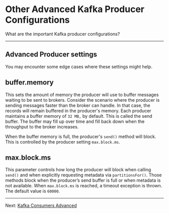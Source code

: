 Other Advanced Kafka Producer Configurations
============================================

What are the important Kafka producer configurations?

* * *

Advanced Producer settings
--------------------------

[](#Advanced-Producer-settings-0)

You may encounter some edge cases where these settings might help.

buffer.memory
-------------

[](#buffer.memory-1)

This sets the amount of memory the producer will use to buffer messages waiting to be sent to brokers. Consider the scenario where the producer is sending messages faster than the broker can handle. In that case, the records will remain buffered in the producer's memory. Each producer maintains a buffer memory of `32 MB,` by default. This is called the send buffer. The buffer may fill up over time and fill back down when the throughput to the broker increases.

When the buffer memory is full, the producer's `send()` method will block. This is controlled by the producer setting `max.block.ms`.

max.block.ms
------------

[](#max.block.ms-2)

This parameter controls how long the producer will block when calling `send()` and when explicitly requesting metadata via `partitionsFor()`. Those methods block when the producer’s send buffer is full or when metadata is not available. When `max.block.ms` is reached, a timeout exception is thrown. The default value is `60000`.

---
Next: [Kafka Consumers Advanced](https://github.com/AbdoMusk/Apache-Kafka/tree/main/5-%20Kafka%20Advanced%20Concepts/2-%20Kafka%20Producers%20Advanced/8-%20Kafka%20Consumers%20Advanced)